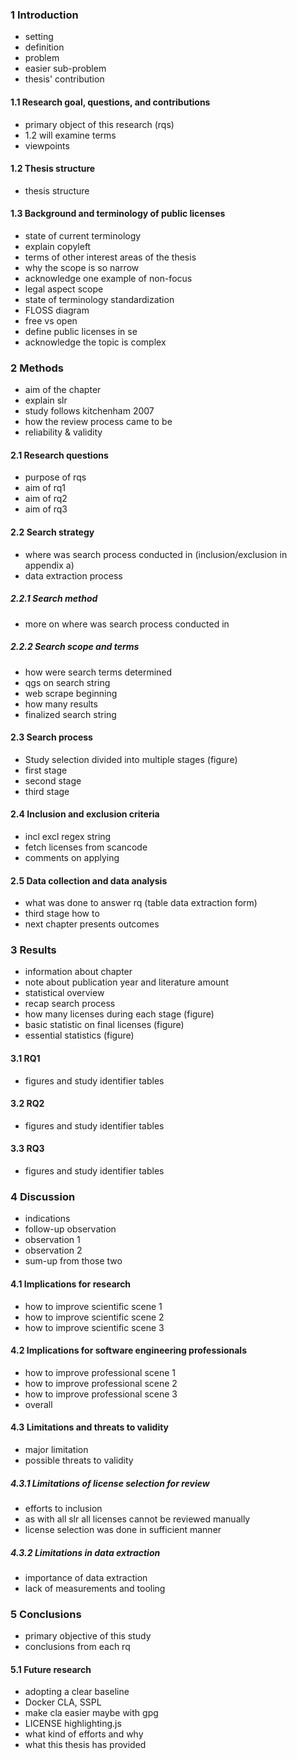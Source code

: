### 1 Introduction
- setting
- definition
- problem
- easier sub-problem
- thesis' contribution
#### 1.1 Research goal, questions, and contributions
- primary object of this research (rqs)
- 1.2 will examine terms
- viewpoints
#### 1.2 Thesis structure
- thesis structure
#### 1.3 Background and terminology of public licenses
- state of current terminology
- explain copyleft
- terms of other interest areas of the thesis
- why the scope is so narrow
- acknowledge one example of non-focus
- legal aspect scope
- state of terminology standardization
- FLOSS diagram
- free vs open
- define public licenses in se
- acknowledge the topic is complex

### 2 Methods
- aim of the chapter
- explain slr
- study follows kitchenham 2007
- how the review process came to be
- reliability & validity
#### 2.1 Research questions
- purpose of rqs
- aim of rq1
- aim of rq2
- aim of rq3
#### 2.2 Search strategy
- where was search process conducted in (inclusion/exclusion in appendix a)
- data extraction process
##### 2.2.1 Search method
- more on where was search process conducted in
##### 2.2.2 Search scope and terms
- how were search terms determined
- qgs on search string
- web scrape beginning
- how many results
- finalized search string
#### 2.3 Search process
- Study selection divided into multiple stages (figure)
- first stage
- second stage
- third stage
#### 2.4 Inclusion and exclusion criteria
- incl excl regex string
- fetch licenses from scancode
- comments on applying
#### 2.5 Data collection and data analysis
- what was done to answer rq (table data extraction form)
- third stage how to
- next chapter presents outcomes

### 3 Results
- information about chapter
- note about publication year and literature amount
- statistical overview
- recap search process
- how many licenses during each stage (figure)
- basic statistic on final licenses (figure)
- essential statistics (figure)
#### 3.1 RQ1
- figures and study identifier tables
#### 3.2 RQ2
- figures and study identifier tables
#### 3.3 RQ3
- figures and study identifier tables

### 4 Discussion
- indications
- follow-up observation
- observation 1
- observation 2
- sum-up from those two
#### 4.1 Implications for research
- how to improve scientific scene 1
- how to improve scientific scene 2
- how to improve scientific scene 3
#### 4.2 Implications for software engineering professionals
- how to improve professional scene 1
- how to improve professional scene 2
- how to improve professional scene 3
- overall
#### 4.3 Limitations and threats to validity
- major limitation
- possible threats to validity
##### 4.3.1 Limitations of license selection for review
- efforts to inclusion
- as with all slr all licenses cannot be reviewed manually
- license selection was done in sufficient manner
##### 4.3.2 Limitations in data extraction
- importance of data extraction
- lack of measurements and tooling

### 5 Conclusions
- primary objective of this study
- conclusions from each rq
#### 5.1 Future research
- adopting a clear baseline
- Docker CLA, SSPL
- make cla easier maybe with gpg
- LICENSE highlighting.js
- what kind of efforts and why
- what this thesis has provided
